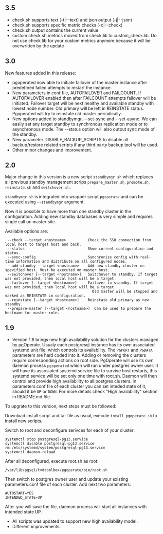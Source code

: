## 3.5
* check.sh supports text (-t|--text) and json output (-j|--json)
* check.sh supports specific metric checks (-c|--check)
* check.sh output contains the current value
* custom check.sh metrics moved from check.lib to custom_check.lib. Do not use check.lib for your custom metrics anymore because it will be overwritten by the update


## 3.0

New features added in this release:
* pgoperated now able to initiate failover of the master instance after predefined failed attempts to restart the instance.
* New parameters in conf file, AUTOFAILOVER and FAILCOUNT. If AUTOFAILOVER enabled then after FAILCOUNT attempts failover will be initiated. Failover target will be next healthy and available standby with lowest node number. Old primary will be left in REINSTATE status. Pgoperated will try to reinstate old master periodically.
* New options added to standbymgr, --set-sync and --set-async. We can easily set any target standby to synchronous replication mode or to asynchronous mode. The --status option will also output sync mode of the standby.
* New parameter DISABLE_BACKUP_SCRIPTS to disable all backup/restore related scripts if any third party backup tool will be used.
* Other minor changes and improvement.


## 2.0

Major change in this version is a new script `standbymgr.sh` which replaces all previous standby management scrips `prepare_master.sh`, `promote.sh`, `reinstate.sh` and `switchover.sh`.

`standbymgr.sh` is integrated into wrapper script `pgoperate` and can be executed using `--standbymgr` argument.

Now it is possible to have more than one standby cluster in the configuration. Adding new standby databases is very simple and requires single call on master site.

Available options are:

```
 --check --target <hostname>          Check the SSH connection from local host to target host and back.
 --status                             Show current configuration and status.
 --sync-config                        Synchronize config with real-time information and distribute on all configured nodes.
 --add-standby --target <hostname>    Add new standby cluster on spevified host. Must be executed on master host.
 --switchover [--target <hostname>]   Switchover to standby. If target was not provided, then local host will be a target.
 --failover [--target <hostname>]     Failover to standby. If target was not provided, then local host will be a target.
                                        Old master will be stopped and marked as REINSTATE in configuration.
 --reinstate [--target <hostname>]    Reinstate old primary as new standby.
 --prepare-master [--target <hostname>]  Can be used to prepare the hostname for master role.
```


## 1.9

*   Version 1.9 brings new high availability solution for the clusters managed by pgOperate. Usualy each postgresql instance has its own associated systemd unit file, which controls its availability. The `PGPORT` and `PGDATA` parameters are hard coded into it. Adding or removing the clusters require corresponding actions on root side. PgOperate will use its own daemon process `pgoperated` which will run under postgres owner user. It will have its assosiated systemd service file to survive host restarts, this systemd service will be set only one time with root.sh. Daemon will then control and provide high availability to all postgres clusters. In parameters.conf file of each cluster you can set inteded state of it, should it be `UP` or `DOWN`. For more details check "High availability" section in README.md file.

To upgrate to this version, next steps must be followed:

Download install script and tar file as usual, execute `intall_pgoperate.sh` to install new scripts.

Switch to root and deconfigure serivces for each of your cluster:

```
systemctl stop postgresql-pg13.service
systemctl disable postgresql-pg13.service
rm /etc/systemd/system/postgresql-pg13.service
systemctl daemon-reload
```

After all deconfigured, execute root.sh as root:
```
/var/lib/pgsql/tvdtoolbox/pgoperate/bin/root.sh
```

Then switch to postgres owner user and update your existing parameters.conf file of each cluster. Add next two parameters:
```
AUTOSTART=YES
INTENDED_STATE=UP
```

After you will save the file, daemon process will start all instances with intended state UP.

*   All scripts was updated to support new high availability model.
*   Different improvements. 
